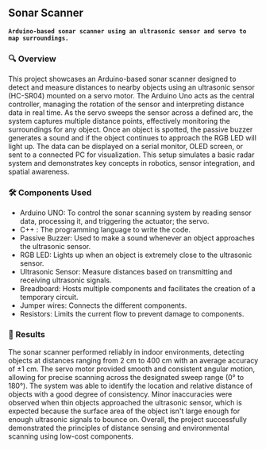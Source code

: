 ## Sonar Scanner
**`Arduino-based sonar scanner using an ultrasonic sensor and servo to map surroundings.`**

### 🔍 Overview
This project showcases an Arduino-based sonar scanner designed to detect and measure distances to nearby objects using an ultrasonic sensor (HC-SR04) mounted on a servo motor. The Arduino Uno acts as the central controller, managing the rotation of the sensor and interpreting distance data in real time. As the servo sweeps the sensor across a defined arc, the system captures multiple distance points, effectively monitoring the surroundings for any object. Once an object is spotted, the passive buzzer generates a sound and if the object continues to approach the RGB LED will light up. The data can be displayed on a serial monitor, OLED screen, or sent to a connected PC for visualization. This setup simulates a basic radar system and demonstrates key concepts in robotics, sensor integration, and spatial awareness.

### 🛠️ Components Used
- Arduino UNO: To control the sonar scanning system by reading sensor data, processing it, and triggering the actuator; the servo.
- C++ : The programming language to write the code.
- Passive Buzzer: Used to make a sound whenever an object approaches the ultrasonic sensor.
- RGB LED: Lights up when an object is extremely close to the ultrasonic sensor.
- Ultrasonic Sensor: Measure distances based on transmitting and receiving ultrasonic signals.
- Breadboard: Hosts multiple components and facilitates the creation of a temporary circuit.
- Jumper wires: Connects the different components.
- Resistors: Limits the current flow to prevent damage to components.

### 🎯 Results
The sonar scanner performed reliably in indoor environments, detecting objects at distances ranging from 2 cm to 400 cm with an average accuracy of ±1 cm. The servo motor provided smooth and consistent angular motion, allowing for precise scanning across the designated sweep range (0° to 180°). The system was able to identify the location and relative distance of objects with a good degree of consistency. Minor inaccuracies were observed when thin objects approached the ultrasonic sensor, which is expected because the surface area of the object isn't large enough for enough ultrasonic signals to bounce on. Overall, the project successfully demonstrated the principles of distance sensing and environmental scanning using low-cost components.

